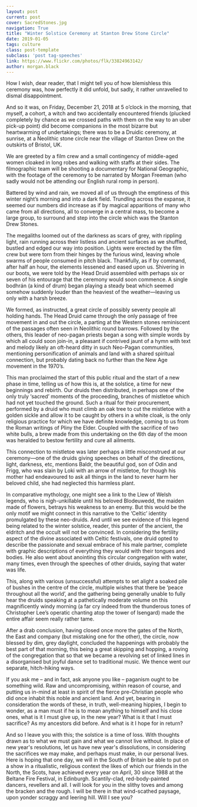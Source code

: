 ```yaml
---
layout: post
current: post
cover: SacredStones.jpg
navigation: True
title: "Winter Solstice Ceremony at Stanton Drew Stone Circle"
date: 2019-01-05
tags: culture
class: post-template
subclass: 'post tag-speeches'
link: https://www.flickr.com/photos/flk/33824963142/
author: morgan.black
---
```

How I wish, dear reader, that I might tell you of how blemishless this ceremony was, how perfectly it did unfold, but sadly, it rather unravelled to dismal disappointment.



And so it was, on Friday, December 21, 2018 at 5 o’clock in the morning, that myself, a cohort, a witch and two accidentally encountered friends (plucked completely by chance as we crossed paths with them on the way to an uber pick-up point) did become companions in the most bizarre but heartwarming of undertakings; there was to be a Druidic ceremony, at sunrise, at a Neolithic stone circle near the village of Stanton Drew on the outskirts of Bristol, UK.



We are greeted by a film crew and a small contingency of middle-aged women cloaked in long robes and walking with staffs at their sides. The filmographic team will be shooting a documentary for National Geographic, with the footage of the ceremony to be narrated by Morgan Freeman (who sadly would not be attending our English rural romp in person).



Battered by wind and rain, we moved all of us through the emptiness of this winter night’s morning and into a dark field. Trundling across the expanse, it seemed our numbers did increase as if by magical apparitions of many who came from all directions, all to converge in a central mass, to become a large group, to surround and step into the circle which was the Stanton Drew Stones.

The megaliths loomed out of the darkness as scars of grey, with rippling light, rain running across their listless and ancient surfaces as we shuffled, bustled and edged our way into position. Lights were erected by the film crew but were torn from their hinges by the furious wind, leaving whole swarms of people consumed in pitch black. Thankfully, as if by command, after half an hour, the elements lessened and eased upon us. Shivering in our boots, we were told by the Head Druid assembled with perhaps six or seven of his entourage that the ceremony would soon commence. A single bodhrán (a kind of drum) began playing a steady beat which seemed somehow suddenly louder than the heaviest of the weather—leaving us only with a harsh breeze.



We formed, as instructed, a great circle of possibly seventy people all holding hands. The Head Druid came through the only passage of free movement in and out the circle, a parting at the Western stones reminiscent of the passages often seen in Neolithic round barrows. Followed by the others, this leader of neo-pagan priests began a song with simple words by which all could soon join-in, a pleasant if contrived jaunt of a hymn with text and melody likely an oft-heard ditty in such Neo-Pagan communities, mentioning personification of animals and land with a shared spiritual connection, but probably dating back no further than the New Age movement in the 1970’s.



This man proclaimed the start of this public ritual and the start of a new phase in time, telling us of how this is, at the solstice, a time for new beginnings and rebirth. Our druids then distributed, in perhaps one of the only truly ‘sacred’ moments of the proceeding, branches of mistletoe which had not yet touched the ground. Such a ritual for their procurement, performed by a druid who must climb an oak tree to cut the mistletoe with a golden sickle and allow it to be caught by others in a white cloak, is the only religious practice for which we have definite knowledge, coming to us from the Roman writings of Pliny the Elder. Coupled with the sacrifice of two white bulls, a brew made from this undertaking on the 6th day of the moon was heralded to bestow fertility and cure all ailments.

This connection to mistletoe was later perhaps a little misconstrued at our ceremony—one of the druids giving speeches on behalf of the directions, light, darkness, etc, mentions Baldr, the beautiful god, son of Odin and Frigg, who was slain by Loki with an arrow of mistletoe, for though his mother had endeavoured to ask all things in the land to never harm her beloved child, she had neglected this harmless plant.



In comparative mythology, one might see a link to the Llew of Welsh legends, who is nigh-unkillable until his beloved Blodeuwedd, the maiden made of flowers, betrays his weakness to an enemy. But this would be the only motif we might connect in this narrative to the ‘Celtic’ identity promulgated by these neo-druids. And until we see evidence of this legend being related to the winter solstice, reader, this punter of the ancient, the eldritch and the occult will not be convinced. In considering the fertility aspect of the divine associated with Celtic festivals, one druid opted to describe the passionate and sexual embrace of his male partner, complete with graphic descriptions of everything they would with their tongues and bodies. He also went about anointing this circular congregation with water, many times, even through the speeches of other druids, saying that water was life.



This, along with various (unsuccessful) attempts to set alight a soaked pile of bushes in the centre of the circle, multiple wishes that there be ‘peace throughout all the world’, and the gathering being generally unable to fully hear the druids speaking at a pathetically moderate volume on this magnificently windy morning (a far cry indeed from the thunderous tones of Christopher Lee’s operatic chanting atop the tower of Isengard) made the entire affair seem really rather tame.



After a drab conclusion, having closed once more the gates of the North, the East and company (but mistaking one for the other), the circle, now blessed by dim, grey daylight, concluded the happenings with probably the best part of that morning, this being a great skipping and hopping, a roving of the congregation that so that we became a revolving set of linked lines in a disorganised but joyful dance set to traditional music. We thence went our separate, hitch-hiking ways.



If you ask me – and in fact, ask anyone you like – paganism ought to be something wild. Raw and uncompromising, within reason of course, and putting us in-mind at least in spirit of the fierce pre-Christian people who did once inhabit this noble and ancient land. And yet, bearing in consideration the words of these, in truth, well-meaning hippies, I begin to wonder, as a man must if he is to mean anything to himself and his close ones, what is it I must give up, in the new year? What is it that I must sacrifice? As my ancestors did before. And what is it I hope for in return?



And so I leave you with this; the solstice is a time of loss. With thoughts drawn as to what we must gain and what we cannot live without. In place of new year's resolutions, let us have new year's dissolutions, in considering the sacrifices we may make, and perhaps must make, in our personal lives. Here is hoping that one day, we will in the South of Britain be able to put on a show in a ritualistic, religious context the likes of which our friends in the North, the Scots, have achieved every year on April, 30 since 1988 at the Beltane Fire Festival, in Edinburgh. Scantily-clad, red-body-painted dancers, revellers and all. I will look for you in the slithy toves and among the bracken and the rough. I will be there in that wind-scathed paysage, upon yonder scraggy and leering hill. Will I see you?
